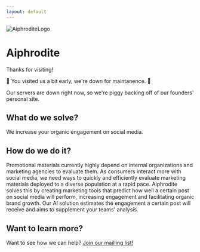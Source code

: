 ```yaml
---
layout: default
---
```


![AiphroditeLogo](https://guides.github.com/activities/hello-world/branching.png)

# Aiphrodite

Thanks for visiting!

🚧 You visited us a bit early, we're down for maintanence. 🚧

Our servers are down right now, so we're piggy backing off of our founders' personal site.

## What do we solve?

We increase your organic engagement on social media.

## How do we do it?

Promotional materials currently highly depend on internal organizations and marketing agencies to evaluate them. As consumers interact more with social media, we need ways to quickly and efficiently evaluate marketing materials deployed to a diverse population at a rapid pace. Aiphrodite solves this by creating marketing tools that predict how well a certain post on social media will perform, increasing engagement and facilitating organic brand growth. Our AI solution estimates the engagement a certain post will receive and aims to supplement your teams' analysis.

## Want to learn more?

Want to see how we can help? [Join our mailling list!](https://forms.gle/h7fWYMgmiWHNaLjC7)
